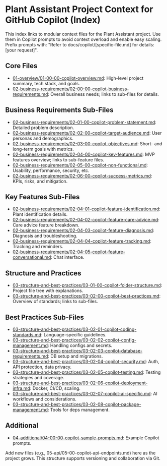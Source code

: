 # Plant Assistant Project Context for GitHub Copilot (Index)

This index links to modular context files for the Plant Assistant project. Use them in Copilot prompts to avoid context overload and enable easy scaling. Prefix prompts with: "Refer to docs/copilot/[specific-file.md] for details: [your request]".



## Core Files
- [01-overview/01-00-00-copilot-overview.md](01-overview/01-00-00-copilot-overview.md): High-level project summary, tech stack, and goals.
- [02-business-requirements/02-00-00-copilot-business-requirements.md](02-business-requirements/02-00-00-copilot-business-requirements.md): Overall business needs; links to sub-files for details.


## Business Requirements Sub-Files
- [02-business-requirements/02-01-00-copilot-problem-statement.md](02-business-requirements/02-01-00-copilot-problem-statement.md): Detailed problem description.
- [02-business-requirements/02-02-00-copilot-target-audience.md](02-business-requirements/02-02-00-copilot-target-audience.md): User personas and demographics.
- [02-business-requirements/02-03-00-copilot-objectives.md](02-business-requirements/02-03-00-copilot-objectives.md): Short- and long-term goals with metrics.
- [02-business-requirements/02-04-00-copilot-key-features.md](02-business-requirements/02-04-00-copilot-key-features.md): MVP features overview; links to sub-feature files.
- [02-business-requirements/02-05-00-copilot-non-functional.md](02-business-requirements/02-05-00-copilot-non-functional.md): Usability, performance, security, etc.
- [02-business-requirements/02-06-00-copilot-success-metrics.md](02-business-requirements/02-06-00-copilot-success-metrics.md): KPIs, risks, and mitigation.


## Key Features Sub-Files
- [02-business-requirements/02-04-01-copilot-feature-identification.md](02-business-requirements/02-04-01-copilot-feature-identification.md): Plant identification details.
- [02-business-requirements/02-04-02-copilot-feature-care-advice.md](02-business-requirements/02-04-02-copilot-feature-care-advice.md): Care advice feature breakdown.
- [02-business-requirements/02-04-03-copilot-feature-diagnosis.md](02-business-requirements/02-04-03-copilot-feature-diagnosis.md): Diagnosis and troubleshooting.
- [02-business-requirements/02-04-04-copilot-feature-tracking.md](02-business-requirements/02-04-04-copilot-feature-tracking.md): Tracking and reminders.
- [02-business-requirements/02-04-05-copilot-feature-conversational.md](02-business-requirements/02-04-05-copilot-feature-conversational.md): Chat interface.


## Structure and Practices
- [03-structure-and-best-practices/03-01-00-copilot-folder-structure.md](03-structure-and-best-practices/03-01-00-copilot-folder-structure.md): Project file tree with explanations.
- [03-structure-and-best-practices/03-02-00-copilot-best-practices.md](03-structure-and-best-practices/03-02-00-copilot-best-practices.md): Overview of standards; links to sub-files.


## Best Practices Sub-Files
- [03-structure-and-best-practices/03-02-01-copilot-coding-standards.md](03-structure-and-best-practices/03-02-01-copilot-coding-standards.md): Language-specific guidelines.
- [03-structure-and-best-practices/03-02-02-copilot-config-management.md](03-structure-and-best-practices/03-02-02-copilot-config-management.md): Handling configs and secrets.
- [03-structure-and-best-practices/03-02-03-copilot-database-requirements.md](03-structure-and-best-practices/03-02-03-copilot-database-requirements.md): DB setup and migrations.
- [03-structure-and-best-practices/03-02-04-copilot-security.md](03-structure-and-best-practices/03-02-04-copilot-security.md): Auth, API protection, data privacy.
- [03-structure-and-best-practices/03-02-05-copilot-testing.md](03-structure-and-best-practices/03-02-05-copilot-testing.md): Testing strategies and coverage.
- [03-structure-and-best-practices/03-02-06-copilot-deployment-infra.md](03-structure-and-best-practices/03-02-06-copilot-deployment-infra.md): Docker, CI/CD, scaling.
- [03-structure-and-best-practices/03-02-07-copilot-ai-specific.md](03-structure-and-best-practices/03-02-07-copilot-ai-specific.md): AI workflows and considerations.
- [03-structure-and-best-practices/03-02-08-copilot-package-management.md](03-structure-and-best-practices/03-02-08-copilot-package-management.md): Tools for deps management.


## Additional
- [04-additional/04-00-00-copilot-sample-prompts.md](04-additional/04-00-00-copilot-sample-prompts.md): Example Copilot prompts.

Add new files (e.g., 05-api/05-00-copilot-api-endpoints.md) here as the project grows. This structure supports versioning and collaboration via Git.